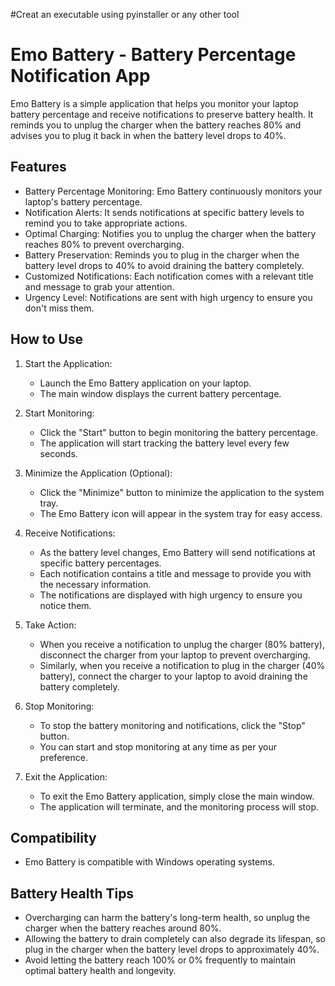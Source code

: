 #Creat an executable using pyinstaller or any other tool

# Emo Battery - Battery Percentage Notification App

Emo Battery is a simple application that helps you monitor your laptop battery percentage and receive notifications to preserve battery health. It reminds you to unplug the charger when the battery reaches 80% and advises you to plug it back in when the battery level drops to 40%.

## Features

- Battery Percentage Monitoring: Emo Battery continuously monitors your laptop's battery percentage.
- Notification Alerts: It sends notifications at specific battery levels to remind you to take appropriate actions.
- Optimal Charging: Notifies you to unplug the charger when the battery reaches 80% to prevent overcharging.
- Battery Preservation: Reminds you to plug in the charger when the battery level drops to 40% to avoid draining the battery completely.
- Customized Notifications: Each notification comes with a relevant title and message to grab your attention.
- Urgency Level: Notifications are sent with high urgency to ensure you don't miss them.

## How to Use

1. Start the Application:
   - Launch the Emo Battery application on your laptop.
   - The main window displays the current battery percentage.

2. Start Monitoring:
   - Click the "Start" button to begin monitoring the battery percentage.
   - The application will start tracking the battery level every few seconds.

3. Minimize the Application (Optional):
   - Click the "Minimize" button to minimize the application to the system tray.
   - The Emo Battery icon will appear in the system tray for easy access.

4. Receive Notifications:
   - As the battery level changes, Emo Battery will send notifications at specific battery percentages.
   - Each notification contains a title and message to provide you with the necessary information.
   - The notifications are displayed with high urgency to ensure you notice them.

5. Take Action:
   - When you receive a notification to unplug the charger (80% battery), disconnect the charger from your laptop to prevent overcharging.
   - Similarly, when you receive a notification to plug in the charger (40% battery), connect the charger to your laptop to avoid draining the battery completely.

6. Stop Monitoring:
   - To stop the battery monitoring and notifications, click the "Stop" button.
   - You can start and stop monitoring at any time as per your preference.

7. Exit the Application:
   - To exit the Emo Battery application, simply close the main window.
   - The application will terminate, and the monitoring process will stop.

## Compatibility

- Emo Battery is compatible with Windows operating systems.


## Battery Health Tips

- Overcharging can harm the battery's long-term health, so unplug the charger when the battery reaches around 80%.
- Allowing the battery to drain completely can also degrade its lifespan, so plug in the charger when the battery level drops to approximately 40%.
- Avoid letting the battery reach 100% or 0% frequently to maintain optimal battery health and longevity.

